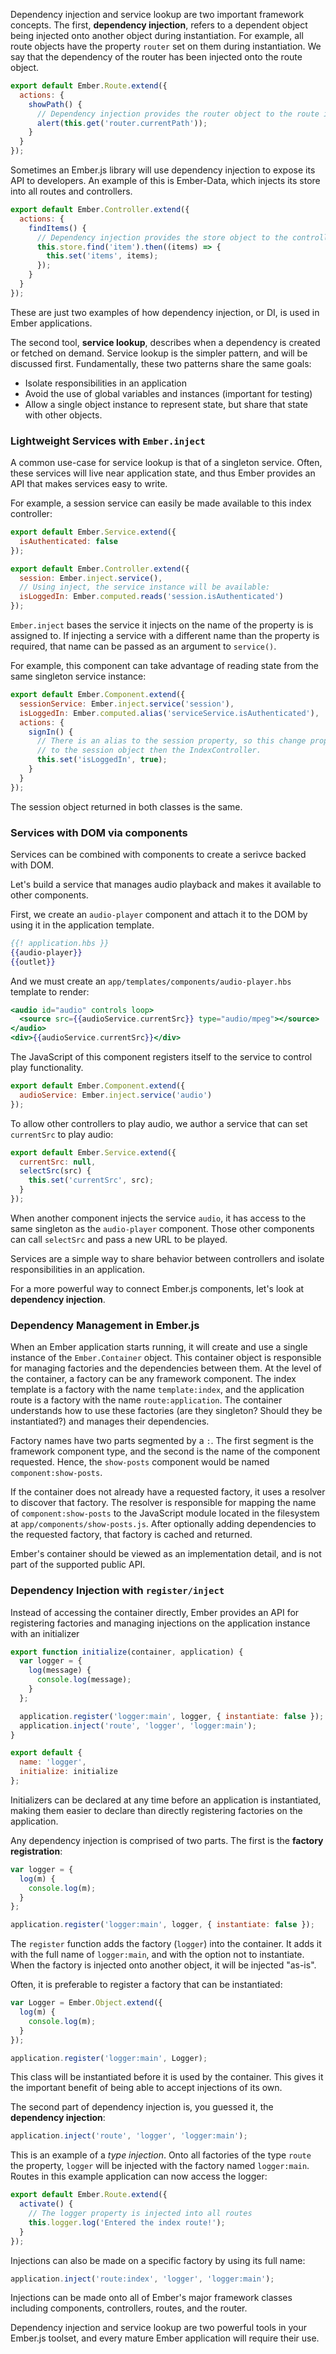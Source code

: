   Dependency injection and service lookup are two important framework concepts. The first, **dependency injection**, refers to a dependent object being injected onto another object during instantiation. For example, all route objects have the property `router` set on them during instantiation. We say that the dependency of the router has been injected onto the route object.

```app/routes/index.js
export default Ember.Route.extend({
  actions: {
    showPath() {
      // Dependency injection provides the router object to the route instance.
      alert(this.get('router.currentPath'));
    }
  }
});
```

Sometimes an Ember.js library will use dependency injection to expose its API to developers. An example of this is Ember-Data, which injects its store into all routes and controllers.

```app/controllers/index.js
export default Ember.Controller.extend({
  actions: {
    findItems() {
      // Dependency injection provides the store object to the controller instance.
      this.store.find('item').then((items) => {
        this.set('items', items);
      });
    }
  }
});
```

These are just two examples of how dependency injection, or DI, is used in Ember applications.

The second tool, **service lookup**, describes when a dependency is created or fetched on demand. Service lookup is the simpler pattern, and will be discussed first. Fundamentally, these two patterns share the same goals:

* Isolate responsibilities in an application
* Avoid the use of global variables and instances (important for testing)
* Allow a single object instance to represent state, but share that state with other objects.

### Lightweight Services with `Ember.inject`

A common use-case for service lookup is that of a singleton service. Often, these services will live near application state, and thus Ember provides an API that makes services easy to write.

For example, a session service can easily be made available to this index controller:

```app/services/session.js
export default Ember.Service.extend({
  isAuthenticated: false
});
```

```app/controllers/index.js
export default Ember.Controller.extend({
  session: Ember.inject.service(),
  // Using inject, the service instance will be available:
  isLoggedIn: Ember.computed.reads('session.isAuthenticated')
});
```

`Ember.inject` bases the service it injects on the name of the property is is
assigned to. If injecting a service with a different name than the property
is required, that name can be passed as an argument to `service()`.

For example, this component can take advantage of reading state from the
same singleton service instance:

```app/components/sign-in-button.js
export default Ember.Component.extend({
  sessionService: Ember.inject.service('session'),
  isLoggedIn: Ember.computed.alias('serviceService.isAuthenticated'),
  actions: {
    signIn() {
      // There is an alias to the session property, so this change propagates
      // to the session object then the IndexController.
      this.set('isLoggedIn', true);
    }
  }
});
```

The session object returned in both classes is the same.

### Services with DOM via components

Services can be combined with components to create a serivce backed with DOM.

Let's build a service that manages audio playback and makes it available to
other components.

First, we create an `audio-player` component and attach it to the DOM by using
it in the application template.

```handlebars
{{! application.hbs }}
{{audio-player}}
{{outlet}}
```

And we must create an `app/templates/components/audio-player.hbs` template to render:

```app/templates/components/audio-player.hbs
<audio id="audio" controls loop>
  <source src={{audioService.currentSrc}} type="audio/mpeg"></source>
</audio>
<div>{{audioService.currentSrc}}</div>
```

The JavaScript of this component registers itself to the service to control
play functionality.

```app/components/audio-player.js
export default Ember.Component.extend({
  audioService: Ember.inject.service('audio')
});
```

To allow other controllers to play audio, we author a service that can set
`currentSrc` to play audio:

```app/services/audio.js
export default Ember.Service.extend({
  currentSrc: null,
  selectSrc(src) {
    this.set('currentSrc', src);
  }
});
```

When another component injects the service `audio`, it has access to the same
singleton as the `audio-player` component. Those other components can call
`selectSrc` and pass a new URL to be played.

Services are a simple way to share behavior between controllers and isolate responsibilities in an application.

For a more powerful way to connect Ember.js components, let's look at **dependency injection**.

### Dependency Management in Ember.js

When an Ember application starts running, it will create and use a single instance of the
`Ember.Container` object. This container object is responsible for managing factories and the dependencies between them. At the level of the container, a factory can be any framework component. The index template is a factory with the name `template:index`, and the application route is a factory with the name `route:application`. The container understands how to use these factories (are they singleton? Should they be instantiated?) and manages their dependencies.

Factory names have two parts segmented by a `:`. The first segment is the framework component type, and the second is the name of the component requested. Hence, the `show-posts` component would be named `component:show-posts`.

If the container does not already have a requested factory, it uses a
resolver to discover that factory. The resolver is responsible for
mapping the name of `component:show-posts` to the JavaScript module
located in the filesystem at `app/components/show-posts.js`.  After
optionally adding dependencies to the requested factory, that factory is
cached and returned.

Ember's container should be viewed as an implementation detail, and is not part of the supported public API.

### Dependency Injection with `register/inject`

Instead of accessing the container directly, Ember provides an API for registering factories and managing injections on the application instance with an initializer

```app/initializers/logger.js
export function initialize(container, application) {
  var logger = {
    log(message) {
      console.log(message);
    }
  };

  application.register('logger:main', logger, { instantiate: false });
  application.inject('route', 'logger', 'logger:main');
}

export default {
  name: 'logger',
  initialize: initialize
};
```

Initializers can be declared at any time before an application is instantiated, making them easier to declare than directly registering factories on the application.

Any dependency injection is comprised of two parts. The first is the **factory registration**:

```app/initializers/logger.js
var logger = {
  log(m) {
    console.log(m);
  }
};

application.register('logger:main', logger, { instantiate: false });
```

The `register` function adds the factory (`logger`) into the container. It adds it with the full name of `logger:main`, and with the option not to instantiate. When the factory is injected onto another object, it will be injected "as-is".

Often, it is preferable to register a factory that can be instantiated:

```app/initializers/logger.js
var Logger = Ember.Object.extend({
  log(m) {
    console.log(m);
  }
});

application.register('logger:main', Logger);
```

This class will be instantiated before it is used by the container. This gives it the important benefit of being able to accept injections of its own.

The second part of dependency injection is, you guessed it, the **dependency injection**:

```app/initializers/logger.js
application.inject('route', 'logger', 'logger:main');
```

This is an example of a *type injection*. Onto all factories of the type `route` the property, `logger` will be injected with the factory named `logger:main`. Routes in this example application can now access the logger:

```app/routes/index.js
export default Ember.Route.extend({
  activate() {
    // The logger property is injected into all routes
    this.logger.log('Entered the index route!');
  }
});
```

Injections can also be made on a specific factory by using its full name:

```JavaScript
application.inject('route:index', 'logger', 'logger:main');
```

Injections can be made onto all of Ember's major framework classes including components, controllers, routes, and the router.

Dependency injection and service lookup are two powerful tools in your Ember.js toolset, and every mature Ember application will require their use.
